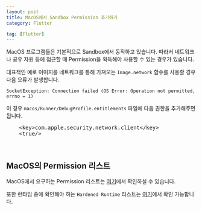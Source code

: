 ```yaml
---
layout: post
title: MacOS에서 Sandbox Permission 추가하기
category: Flutter

tag: [Flutter]
---
```


MacOS 프로그램들은 기본적으로 Sandbox에서 동작하고 있습니다. 따라서 네트워크나 공유 자원 등에 접근할 때 
Permission을 획득해야 사용할 수 있는 경우가 있습니다.

대표적인 예로 이미지를 네트워크를 통해 가져오는 `Image.network` 함수를 사용할 경우 다음 오류가 발생합니다.

~~~
SocketException: Connection failed (OS Error: Operation not permitted, errno = 1)
~~~

이 경우 `macos/Runner/DebugProfile.entitlements` 파일에 다음 권한을 추가해주면 됩니다.

<pre class="prettyprint">
    &lt;key&gt;com.apple.security.network.client&lt;/key&gt;
    &lt;true/&gt;
</pre>

<br>

## MacOS의 Permission 리스트

MacOS에서 요구하는 Permission 리스트는 [여기](https://developer.apple.com/documentation/bundleresources/entitlements/app_sandbox)에서 확인하실 수
있습니다. 

또한 런타임 중에 확인해야 하는 `Hardened Runtime` 리스트는 [여기](https://developer.apple.com/documentation/security/hardened_runtime#3111190)에서 
확인 가능합니다.